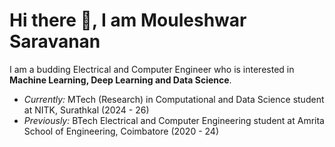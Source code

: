 # Hi there 👋, I am Mouleshwar Saravanan
I am a budding Electrical and Computer Engineer who is interested in **Machine Learning, Deep Learning and Data Science**. <br>
* *Currently:* MTech (Research) in Computational and Data Science student at NITK, Surathkal (2024 - 26)
* *Previously:* BTech Electrical and Computer Engineering student at Amrita School of Engineering, Coimbatore (2020 - 24)



<!--
**Mouleshwar3238/Mouleshwar3238** is a ✨ _special_ ✨ repository because its `README.md` (this file) appears on your GitHub profile.

Here are some ideas to get you started:

- 🔭 I’m currently working on ...
- 🌱 I’m currently learning ...
- 👯 I’m looking to collaborate on ...
- 🤔 I’m looking for help with ...
- 💬 Ask me about ...
- 📫 How to reach me: ...
- 😄 Pronouns: ...
- ⚡ Fun fact: ...
-->
